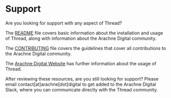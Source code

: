 # Support

Are you looking for support with any aspect of Thread?

The [README](README.md) file covers basic information about the installation and usage of Thread, along with information about the Arachne Digital community.

The [CONTRIBUTING](https://github.com/arachne-threat-intel/community/blob/main/CONTRIBUTING.md) file covers the guidelines that cover all contributions to the Arachne Digital community.

The [Arachne Digital Website](https://arachne.digital/thread) has further information about the usage of Thread.

After reviewing these resources, are you still looking for support? Please email contact[at]arachne[dot]digital to get added to the Arachne Digital Slack, where you can communicate directly with the Thread community.
